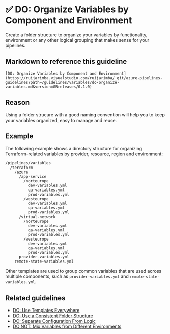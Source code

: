 # ✅ DO: Organize Variables by Component and Environment

Create a folder structure to organize your variables by functionality,
environment or any other logical grouping that makes sense for your pipelines.

## Markdown to reference this guideline

```plaintext
[DO: Organize Variables by Component and Environment](https://ruijarimba.visualstudio.com/ruijarimba/_git/azure-pipelines-guidelines?path=/guidelines/variables/do-organize-variables.md&version=GBreleases/0.1.0)
```

## Reason

Using a folder strucure with a good naming convention will help you to keep your
variables organized, easy to manage and reuse.

## Example

The following example shows a directory structure for organizing
Terraform-related variables by provider, resource, region and environment:

```plaintext
/pipelines/variables
  /terraform
    /azure
      /app-service
        /norteurope
          dev-variables.yml
          qa-variables.yml
          prod-variables.yml
        /westeurope
          dev-variables.yml
          qa-variables.yml
          prod-variables.yml
      /virtual-network
        /norteurope
          dev-variables.yml
          qa-variables.yml
          prod-variables.yml
        /westeurope
          dev-variables.yml
          qa-variables.yml
          prod-variables.yml
      provider-variables.yml
    remote-state-variables.yml
```

Other templates are used to group common variables that are used across multiple
components, such as `provider-variables.yml` and `remote-state-variables.yml`.

## Related guidelines

- [DO: Use Templates Everywhere](/guidelines/general/do-templates-everywhere.md)
- [DO: Use a Consistent Folder Structure](/guidelines/general/do-folder-structure.md)
- [DO: Separate Configuration From Logic](/guidelines/variables/do-separate-configuration.md)
- [DO NOT: Mix Variables from Different Environments](/guidelines/variables/donot-mix-environments.md)
